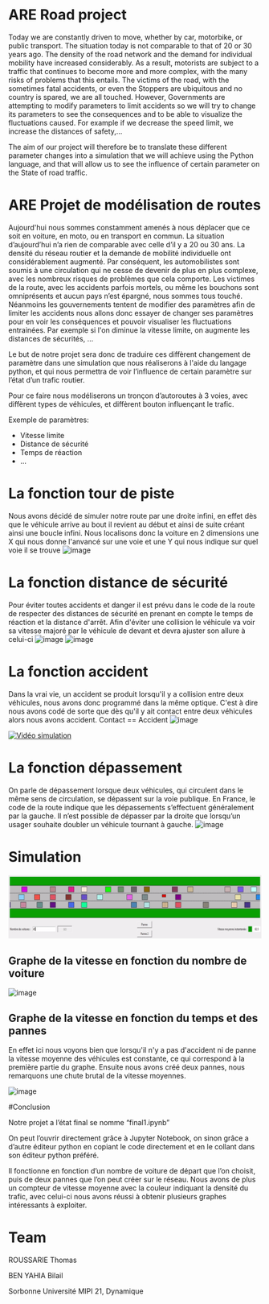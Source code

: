 # ARE Road project

Today we are constantly driven to move, whether by car, motorbike, or public transport. The situation today is not comparable to that of 20 or 30 years ago. The density of the road network and the demand for individual mobility have increased considerably. As a result, motorists are subject to a traffic that continues to become more and more complex, with the many risks of problems that this entails. The victims of the road, with the sometimes fatal accidents, or even the Stoppers are ubiquitous and no country is spared, we are all touched. However, Governments are attempting to modify parameters to limit accidents so we will try to change its parameters to see the consequences and to be able to visualize the fluctuations caused. For example if we decrease the speed limit, we increase the distances of safety,… 

The aim of our project will therefore be to translate these different parameter changes into a simulation that we will achieve using the Python language, and that will allow us to see the influence of certain parameter on the State of road traffic. 

# ARE Projet de modélisation de routes

Aujourd'hui nous sommes constamment amenés à nous déplacer que ce soit en voiture, en moto, ou en transport en commun. La situation d’aujourd’hui n’a rien de comparable avec celle d’il y a 20 ou 30 ans. La densité du réseau routier et la demande de mobilité individuelle ont considérablement augmenté. Par conséquent, les automobilistes sont soumis à une circulation qui ne cesse de devenir de plus en plus complexe, avec les nombreux risques de problèmes que cela comporte. Les victimes de la route, avec les accidents parfois mortels, ou même les bouchons sont omniprésents et aucun pays n’est épargné, nous sommes tous touché. Néanmoins les gouvernements tentent de modifier des paramètres afin de limiter les accidents nous allons donc essayer de changer ses paramètres pour en voir les conséquences et pouvoir visualiser les fluctuations entrainées. Par exemple si l'on diminue la vitesse limite, on augmente les distances de sécurités, … 

Le but de notre projet sera donc de traduire ces diffèrent changement de paramètre dans une simulation que nous réaliserons à l'aide du langage python, et qui nous permettra de voir l’influence de certain paramètre sur l’état d’un trafic routier. 

Pour ce faire nous modéliserons un tronçon d’autoroutes à 3 voies, avec diffèrent types de véhicules, et diffèrent bouton influençant le trafic. 

Exemple de paramètres: 
- Vitesse limite
- Distance de sécurité
- Temps de réaction
- ...

# La fonction tour de piste 
Nous avons décidé de simuler notre route par une droite infini, en effet dès que le véhicule arrive au bout il revient au début et ainsi de suite créant ainsi une boucle infini. Nous localisons donc la voiture en 2 dimensions une X qui nous donne l'anvancé sur une voie et une Y qui nous indique sur quel voie il se trouve
![image](https://drive.google.com/uc?export=view&id=1ht9zwcbYT6JQ1700k_WHLjzA6Jvxz2H4)

# La fonction distance de sécurité 
Pour éviter toutes accidents et danger il est prévu dans le code de la route de respecter des distances de sécurité en prenant en compte le temps de réaction et la distance d'arrêt. 
Afin d'éviter une collision le véhicule va voir sa vitesse majoré par le véhicule de devant et devra ajuster son allure à celui-ci
![image](https://drive.google.com/uc?export=view&id=1ybzE5rZ_ue81dWm4ckhr7aPGmnzAqiK9)
![image](https://drive.google.com/uc?export=view&id=1OTUMUeRH2gG5xhWjOSpJdhsSnhdtQSmQ)

# La fonction accident 
Dans la vrai vie, un accident se produit lorsqu'il y a collision entre deux véhicules, nous avons donc programmé dans la même optique. 
C'est à dire nous avons codé de sorte que dès qu'il y ait contact entre deux véhicules alors nous avons accident.
Contact == Accident 
![image](https://drive.google.com/uc?export=view&id=1Wi-YDbQIGEAdaa1Xn9pBWd0XRrOHtKNv)

[![Vidéo simulation](https://img.youtube.com/vi/VID/0.jpg)](https://www.youtube.com/watch?v=gzuSBJBJtjs&feature=youtu.be)

# La fonction dépassement 
On parle de dépassement lorsque deux véhicules, qui circulent dans le même sens de circulation, se dépassent sur la voie publique.
En France, le code de la route indique que les dépassements s’effectuent généralement par la gauche. Il n’est possible de dépasser par la droite que lorsqu’un usager souhaite doubler un véhicule tournant à gauche.
![image](https://drive.google.com/uc?export=view&id=1PGjsLqsPi82X2FsVznO8ViQuQ_ujeFN_)


# Simulation
![gif](simulation-final.gif)

## Graphe de la vitesse en fonction du nombre de voiture 
![image](https://drive.google.com/uc?export=view&id=1eZUprIO77tleROOyjNj1w6v81uvUJ_yi)

## Graphe de la vitesse en fonction du temps et des pannes
En effet ici nous voyons bien que lorsqu'il n'y a pas d'accident ni de panne la vitesse  moyenne des véhicules est constante, ce qui correspond à la première partie du graphe. 
Ensuite nous avons créé deux pannes, nous remarquons une chute brutal de la vitesse moyennes.

![image](https://drive.google.com/uc?export=view&id=1rqcyAGZN7zyCC2VWxTB91z7fox9NkO-i)

#Conclusion  

Notre projet a l’état final se nomme “final1.ipynb”  

On peut l’ouvrir directement grâce à Jupyter Notebook, on sinon grâce a d’autre éditeur python en copiant le code directement et en le collant dans son éditeur python préféré. 

Il fonctionne en fonction d’un nombre de voiture de départ que l’on choisit, puis de deux pannes que l’on peut créer sur le réseau. Nous avons de plus un compteur de vitesse moyenne avec la couleur indiquant la densité du trafic, avec celui-ci nous avons réussi à obtenir plusieurs graphes intéressants à exploiter. 

# Team 
ROUSSARIE Thomas

BEN YAHIA Bilail

Sorbonne Université MIPI 21, Dynamique

